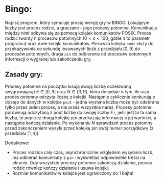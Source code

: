 # Bingo:

Napisz program, który symuluje prostą wersję gry w BINGO. Losującym liczby jest proces rodzic, a graczami - jego procesy potomne. Komunikacja między nimi odbywa się za pomocą kolejek komunikatów POSIX. Proces rodzic tworzy n procesów potomnych ($0 < n < 100$, gdzie $n$ to parametr programu) oraz dwie kolejki komunikatów. Pierwsza kolejka `pout` służy do przekazywania co sekundę losowanych liczb z przedziału $[0, 9]$ do procesów potomnych, druga `pin` do odbierania od procesów potomnych informacji o wygranej lub zakończeniu gry.

## Zasady gry:

Procesy potomne na początku losują swoją liczbę oczekiwaną (wygrywającą) $E \in [0, 9]$ oraz $N \in [0, 9]$, która decyduje o tym, ile razy proces potomny odczyta liczbę z kolejki.
Następnie cyklicznie konkurują o dostęp do danych w kolejce `pout` - jedna wysłana liczba może być odebrana tylko przez jeden proces, a nie przez wszystkie naraz. Procesy potomne porównują odczytaną z pout liczbę do swojej liczby $E$ i, jeśli jest to ta sama liczba, to poprzez drugą kolejkę `pin` przekazują informację o jej wartości, a następnie kończą działanie. Po wykonaniu $N$ sprawdzeń proces potomny przed zakończeniem wysyła przez kolejkę pin swój numer porządkowy (z przedziału $[1,n]$).

Dodatkowo:
- Proces rodzica cały czas, asynchronicznie względem wysyłania liczb, ma odbierać komunikaty z `pin` i wyświetlać odpowiednie treści na ekranie. Gdy wszystkie procesy potomne zakończą działanie, proces rodzic również kończy działanie i usuwa kolejki.
- Rozmiar komunikatów w kolejce jest ograniczony do 1 bajta!
